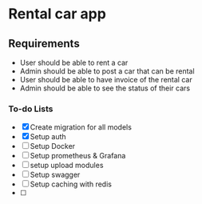 # Rental car app

## Requirements
- User should be able to rent a car
- Admin should be able to post a car that can be rental
- User should be able to have invoice of the rental car
- Admin should be able to see the status of their cars


### To-do Lists
- [x] Create migration for all models
- [x] Setup auth
- [ ] Setup Docker
- [ ] Setup prometheus & Grafana
- [ ] setup upload modules
- [ ] Setup swagger
- [ ] Setup caching with redis
- [ ] 
